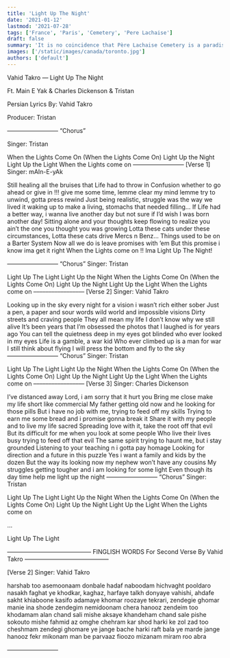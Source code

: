 ```yaml
---
title: 'Light Up The Night'
date: '2021-01-12'
lastmod: '2021-07-28'
tags: ['France', 'Paris', 'Cemetery', 'Pere Lachaise']
draft: false
summary: 'It is no coincidence that Père Lachaise Cemetery is a paradise for me, a paradise full of people who have played a significant role in my life. I will never forget the first time I came here, I was so excited to meet my favorite musician Frederic Chopin after all these years, but the doors were closed, I was late. But now I’m here to take you to the heaven, a different corner of this cold world.'
images: ['/static/images/canada/toronto.jpg']
authors: ['default']
---
```


Vahid Takro — Light Up The Night

Ft. Main E Yak & Charles Dickenson & Tristan

Persian Lyrics By: Vahid Takro

Producer: Tristan

–––––––––––––––—
“Chorus”

Singer: Tristan


When the Lights Come On (When the Lights Come On)
Light Up the Night
Light Up the Light
When the Lights come on
–––––––––––––––—
[Verse 1]
Singer: mAIn-E-yAk

Still healing all the bruises that Life had to throw in
Confusion whether to go ahead or give in !!!
give me some time, lemme clear my mind
lemme try to unwind, gotta press rewind
Just being realistic, struggle was the way we lived it
waking up to make a living, stomachs that needed filling…
If Life had a better way, i wanna live another day
but not sure if I’d wish I was born another day!
Sitting alone and your thoughts keep flowing
to realize you ain’t the one you thought you was growing
Lotta these cats under these circumstances,
Lotta these cats drive Mercs n Benz…
Things used to be on a Barter System
Now all we do is leave promises with ’em
But this promise i know ima get it right
When the Lights come on !! Ima Light Up The Night!

–––––––––––––––—
“Chorus”
Singer: Tristan

Light Up The Light
Light Up the Night
When the Lights Come On (When the Lights Come On)
Light Up the Night
Light Up the Light
When the Lights come on
–––––––––––––––—
[Verse 2]
Singer: Vahid Takro

Looking up in the sky every night for a vision
i wasn’t rich either sober
Just a pen, a paper and sour words
wild world and impossible visions
Dirty streets and craving people
They all mean my life
I don’t know why we still alive
It’s been years that I’m obsessed
the photos that I laughed is for years ago
You can tell the quietness deep in my eyes
got blinded who ever looked in my eyes
Life is a gamble, a war kid
Who ever climbed up is a man for war
I still think about flying
I will press the bottom and fly to the sky
–––––––––––––––—
“Chorus”
Singer: Tristan

Light Up The Light
Light Up the Night
When the Lights Come On (When the Lights Come On)
Light Up the Night
Light Up the Light
When the Lights come on
–––––––––––––––—
[Verse 3]
Singer: Charles Dickenson

I’ve distanced away Lord, i am sorry that it hurt you
Bring me close make my life short like commercial
My father getting old now and he looking for those pills
But i have no job with me, trying to feed off my skills
Trying to earn me some bread and i promise gonna break it
Share it with my people and to live my life sacred
Spreading love with it, take the root off that evil
But its difficult for me when you look at some people
Who live their lives busy trying to feed off that evil
The same spirit trying to haunt me, but i stay grounded
Listening to your teaching n i gotta pay homage
Looking for direction and a future in this puzzle
Yes i want a family and kids by the dozen
But the way its looking now my nephew won’t have any cousins
My struggles getting tougher and i am looking for some light
Even though its day time help me light up the night
–––––––––––––––—
“Chorus”
Singer: Tristan

Light Up The Light
Light Up the Night
When the Lights Come On (When the Lights Come On)
Light Up the Night
Light Up the Light
When the Lights come on

…

Light Up The Light

––––––––––––––––––––––––––—
FINGLISH WORDS
For Second Verse By Vahid Takro
––––––––––––––––––––––––––—

[Verse 2]
Singer: Vahid Takro

harshab too asemoonaam donbale hadaf
naboodam hichvaght pooldaro nasakh
faghat ye khodkar, kaghaz, harfaye talkh
donyaye vahishi, ahdafe sakht
khiaboone kasifo adamaye khomar
roozaye tekrari, zendegie ghomar
manie ina shode zendegim
nemidoonam chera hanooz zendeim
too khodamam alan chand sali mishe
aksaye khandeham chand sale pishe
sokouto mishe fahmid az omghe chehram
kar shod harki ke zol zad too cheshmam
zendegi ghomare ye jange bache
harki raft bala ye marde jange
hanooz fekr mikonam man be parvaaz
fioozo mizanam miram roo abra

–––––––––––––––—